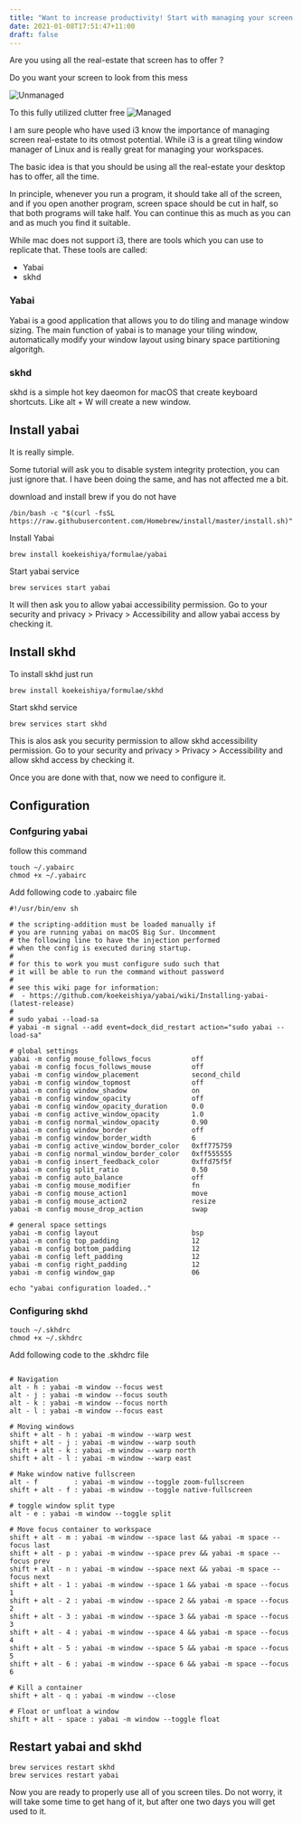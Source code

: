 ```yaml
---
title: "Want to increase productivity! Start with managing your screen real-estate first "
date: 2021-01-08T17:51:47+11:00
draft: false
---
```


Are you using all the real-estate that screen has to offer ?

<!--more-->

Do you want your screen to look from this mess 

![Unmanaged](/img/unmanaged.png)

To this fully utilized clutter free
![Managed](/img/managed.png)


I am sure people who have used i3 know the importance of managing screen real-estate to its otmost potential. While i3 is a great tiling window manager of Linux and is really great for managing your workspaces. 

The basic idea is that you should be using all the real-estate your desktop has to offer, all the time. 

In principle, whenever you run a program, it should take all of the screen, and if you open another program, screen space should be cut in half, so that both programs will take half.  You can continue this as much as you can and as much you find it suitable.

While mac does not support i3, there are tools which you can use to replicate that. These tools are called:

* Yabai 
* skhd 

### Yabai

Yabai is a good application that allows you to do tiling and manage window sizing. The main function of yabai is to manage your tiling window, automatically modify your window layout using binary space partitioning algoritgh.

### skhd

skhd is a simple hot key daeomon for macOS that create keyboard shortcuts. Like alt + W will create a new window. 

## Install yabai

It is really simple. 

Some tutorial will ask you to disable system integrity protection, you can just ignore that. I have been doing the same, and has not affected me a bit.

download and install brew if you do not have

```
/bin/bash -c "$(curl -fsSL https://raw.githubusercontent.com/Homebrew/install/master/install.sh)"
```

Install Yabai
```
brew install koekeishiya/formulae/yabai
```

Start yabai service
```
brew services start yabai
```

It will then ask you to allow yabai accessibility permission. Go to your security and privacy > Privacy > Accessibility and allow yabai access by checking it.


## Install skhd

To install skhd just run
```
brew install koekeishiya/formulae/skhd
```

Start skhd service
```
brew services start skhd

```

This is alos ask you security permission to allow skhd accessibility permission. Go to your security and privacy > Privacy > Accessibility and allow skhd access by checking it.

Once you are done with that, now we need to configure it.

## Configuration

### Confguring yabai

follow this command
```
touch ~/.yabairc
chmod +x ~/.yabairc
```

Add following code to .yabairc file
```
#!/usr/bin/env sh

# the scripting-addition must be loaded manually if
# you are running yabai on macOS Big Sur. Uncomment
# the following line to have the injection performed
# when the config is executed during startup.
#
# for this to work you must configure sudo such that
# it will be able to run the command without password
#
# see this wiki page for information:
#  - https://github.com/koekeishiya/yabai/wiki/Installing-yabai-(latest-release)
#
# sudo yabai --load-sa
# yabai -m signal --add event=dock_did_restart action="sudo yabai --load-sa"

# global settings
yabai -m config mouse_follows_focus          off
yabai -m config focus_follows_mouse          off
yabai -m config window_placement             second_child
yabai -m config window_topmost               off
yabai -m config window_shadow                on
yabai -m config window_opacity               off
yabai -m config window_opacity_duration      0.0
yabai -m config active_window_opacity        1.0
yabai -m config normal_window_opacity        0.90
yabai -m config window_border                off
yabai -m config window_border_width          6
yabai -m config active_window_border_color   0xff775759
yabai -m config normal_window_border_color   0xff555555
yabai -m config insert_feedback_color        0xffd75f5f
yabai -m config split_ratio                  0.50
yabai -m config auto_balance                 off
yabai -m config mouse_modifier               fn
yabai -m config mouse_action1                move
yabai -m config mouse_action2                resize
yabai -m config mouse_drop_action            swap

# general space settings
yabai -m config layout                       bsp
yabai -m config top_padding                  12
yabai -m config bottom_padding               12
yabai -m config left_padding                 12
yabai -m config right_padding                12
yabai -m config window_gap                   06

echo "yabai configuration loaded.."

```


### Configuring skhd
```
touch ~/.skhdrc
chmod +x ~/.skhdrc
```

Add following code to the .skhdrc file
```

# Navigation
alt - h : yabai -m window --focus west
alt - j : yabai -m window --focus south
alt - k : yabai -m window --focus north
alt - l : yabai -m window --focus east

# Moving windows
shift + alt - h : yabai -m window --warp west
shift + alt - j : yabai -m window --warp south
shift + alt - k : yabai -m window --warp north
shift + alt - l : yabai -m window --warp east

# Make window native fullscreen
alt - f         : yabai -m window --toggle zoom-fullscreen
shift + alt - f : yabai -m window --toggle native-fullscreen

# toggle window split type
alt - e : yabai -m window --toggle split

# Move focus container to workspace
shift + alt - m : yabai -m window --space last && yabai -m space --focus last
shift + alt - p : yabai -m window --space prev && yabai -m space --focus prev
shift + alt - n : yabai -m window --space next && yabai -m space --focus next
shift + alt - 1 : yabai -m window --space 1 && yabai -m space --focus 1
shift + alt - 2 : yabai -m window --space 2 && yabai -m space --focus 2
shift + alt - 3 : yabai -m window --space 3 && yabai -m space --focus 3
shift + alt - 4 : yabai -m window --space 4 && yabai -m space --focus 4
shift + alt - 5 : yabai -m window --space 5 && yabai -m space --focus 5
shift + alt - 6 : yabai -m window --space 6 && yabai -m space --focus 6

# Kill a container
shift + alt - q : yabai -m window --close

# Float or unfloat a window
shift + alt - space : yabai -m window --toggle float
```


## Restart yabai and skhd
```
brew services restart skhd
brew services restart yabai
```

Now you are ready to properly use all of you screen tiles. Do not worry, it will take some time to get hang of it, but after one two days you will get used to it.